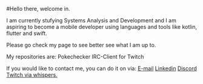 #Hello there, welcome in.

I am currently stufying Systems Analysis and Development and I am aspiring to become a mobile developer using languages and tools like kotlin, flutter and swift.

Please go check my page to see better see what I am up to.

My repositories are:
Pokechecker
IRC-Client for Twitch

If you would like to contact me, you can do it on via:
[E-mail](mailto:leo_coutin@outlook.com)
[Linkedin](https://www.linkedin.com/in/leonardocluiz/)
[Discord](discordapp.com/users/heartbreakone)
[Twitch via whispers.](https://www.twitch.tv/heartbreakone_)

<!--
**Mobius-One/Mobius-One** is a ✨ _special_ ✨ repository because its `README.md` (this file) appears on your GitHub profile.

Here are some ideas to get you started:

- 🔭 I’m currently working on ...
- 🌱 I’m currently learning ...
- 👯 I’m looking to collaborate on ...
- 🤔 I’m looking for help with ...
- 💬 Ask me about ...
- 📫 How to reach me: ...
- 😄 Pronouns: ...
- ⚡ Fun fact: ...
-->
